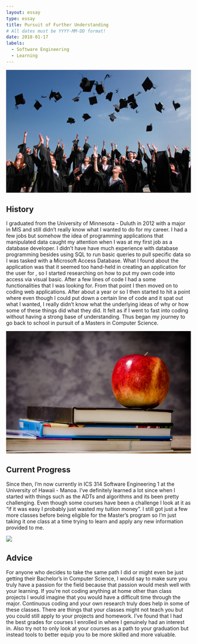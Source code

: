 ```yaml
---
layout: essay
type: essay
title: Pursuit of Further Understanding
# All dates must be YYYY-MM-DD format!
date: 2018-01-17
labels:
  - Software Engineering
  - Learning
---
```


<img class="ui tiny left circular floated image" src="../images/history.jpeg">

## History

I graduated from the University of Minnesota - Duluth in 2012 with a major in MIS and still didn’t really know what I wanted to do for my career. I had a few jobs but somehow the idea of programming applications that manipulated data caught my attention when I was at my first job as a database developer. I didn’t have have much experience with database programming besides using SQL to run basic queries to pull specific data so I was tasked with a Microsoft Access Database. What I found about the application was that it seemed too hand-held in creating an application for the user for , so I started researching on how to put my own code into access via visual basic. After a few lines of code I had a some functionalities that I was looking for. From that point I then moved on to coding web applications. After about a year or so I then started to hit a point where even though I could put down a certain line of code and it spat out what I wanted, I really didn’t know what the underlying ideas of why or how some of these things did what they did. It felt as if I went to fast into coding without having a strong base of understanding. Thus began my journey to go back to school in pursuit of a Masters in Computer Science.

<img class="ui tiny left circular floated image" src="../images/progress.jpeg">

## Current Progress

Since then, I’m now currently in ICS 314 Software Engineering 1 at the University of Hawaii - Manoa. I’ve definitely learned a lot since when I started with things such as the ADTs and algorithms and its been pretty challenging. Even though some courses have been a challenge I look at it as “if it was easy I probably just wasted my tuition money”. I still got just a few more classes before being eligible for the Master’s program so I’m just taking it one class at a time trying to learn and apply any new information provided to me. 

<img class="ui tiny left circular floated image" src="../images/success.jpg">

## Advice

For anyone who decides to take the same path I did or might even be just getting their Bachelor’s in Computer Science, I would say to make sure you truly have a passion for the field because that passion would mesh well with your learning. If you’re not coding anything at home other than class projects I would imagine that you would have a difficult time through the major. Continuous coding and your own research truly does help in some of these classes. There are things that your classes might not teach you but you could still apply to your projects and homework. I’ve found that I had the best grades for courses I enrolled in where I genuinely had an interest in. Also try not to only look at your courses as a path to your graduation but instead tools to better equip you to be more skilled and more valuable.

